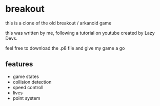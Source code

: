# breakout
this is a clone of the old breakout / arkanoid game

this was written by me, following a tutorial on youtube created by Lazy Devs.

feel free to download the .p8 file and give my game a go

## features
- game states
- collision detection
- speed controll
- lives
- point system

